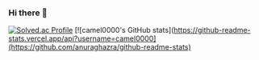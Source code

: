 ### Hi there 👋


[![Solved.ac Profile](http://mazassumnida.wtf/api/v2/generate_badge?boj=camel0000)](https://solved.ac/camel0000/)
[![camel0000's GitHub stats](https://github-readme-stats.vercel.app/api?username=camel0000](https://github.com/anuraghazra/github-readme-stats)
<!--
**camel0000/camel0000** is a ✨ _special_ ✨ repository because its `README.md` (this file) appears on your GitHub profile.

Here are some ideas to get you started:

- 🔭 I’m currently working on ...
- 🌱 I’m currently learning ...
- 👯 I’m looking to collaborate on ...
- 🤔 I’m looking for help with ...
- 💬 Ask me about ...
- 📫 How to reach me: ...
- 😄 Pronouns: ...
- ⚡ Fun fact: ...
-->
